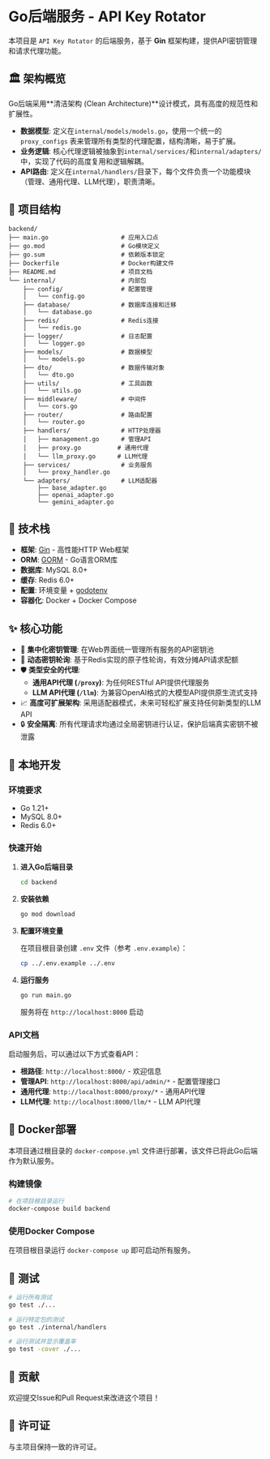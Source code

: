 # Go后端服务 - API Key Rotator

本项目是 `API Key Rotator` 的后端服务，基于 **Gin** 框架构建，提供API密钥管理和请求代理功能。

## 🏛️ 架构概览

Go后端采用**清洁架构 (Clean Architecture)**设计模式，具有高度的规范性和扩展性。

*   **数据模型**: 定义在`internal/models/models.go`，使用一个统一的 `proxy_configs` 表来管理所有类型的代理配置，结构清晰，易于扩展。
*   **业务逻辑**: 核心代理逻辑被抽象到`internal/services/`和`internal/adapters/`中，实现了代码的高度复用和逻辑解耦。
*   **API路由**: 定义在`internal/handlers/`目录下，每个文件负责一个功能模块（管理、通用代理、LLM代理），职责清晰。

## 📁 项目结构

```
backend/
├── main.go                    # 应用入口点
├── go.mod                     # Go模块定义
├── go.sum                     # 依赖版本锁定
├── Dockerfile                 # Docker构建文件
├── README.md                  # 项目文档
└── internal/                  # 内部包
    ├── config/                # 配置管理
    │   └── config.go
    ├── database/              # 数据库连接和迁移
    │   └── database.go
    ├── redis/                 # Redis连接
    │   └── redis.go
    ├── logger/                # 日志配置
    │   └── logger.go
    ├── models/                # 数据模型
    │   └── models.go
    ├── dto/                   # 数据传输对象
    │   └── dto.go
    ├── utils/                 # 工具函数
    │   └── utils.go
    ├── middleware/            # 中间件
    │   └── cors.go
    ├── router/                # 路由配置
    │   └── router.go
    ├── handlers/              # HTTP处理器
    │   ├── management.go      # 管理API
    │   ├── proxy.go          # 通用代理
    │   └── llm_proxy.go      # LLM代理
    ├── services/              # 业务服务
    │   └── proxy_handler.go
    └── adapters/              # LLM适配器
        ├── base_adapter.go
        ├── openai_adapter.go
        └── gemini_adapter.go
```

## 🚀 技术栈

*   **框架**: [Gin](https://gin-gonic.com/) - 高性能HTTP Web框架
*   **ORM**: [GORM](https://gorm.io/) - Go语言ORM库
*   **数据库**: MySQL 8.0+
*   **缓存**: Redis 6.0+
*   **配置**: 环境变量 + [godotenv](https://github.com/joho/godotenv)
*   **容器化**: Docker + Docker Compose

## ✨ 核心功能

*   🔑 **集中化密钥管理**: 在Web界面统一管理所有服务的API密钥池
*   🔄 **动态密钥轮询**: 基于Redis实现的原子性轮询，有效分摊API请求配额
*   🛡️ **类型安全的代理**:
    *   **通用API代理 (`/proxy`)**: 为任何RESTful API提供代理服务
    *   **LLM API代理 (`/llm`)**: 为兼容OpenAI格式的大模型API提供原生流式支持
*   📈 **高度可扩展架构**: 采用适配器模式，未来可轻松扩展支持任何新类型的LLM API
*   🔒 **安全隔离**: 所有代理请求均通过全局密钥进行认证，保护后端真实密钥不被泄露

## 🔧 本地开发

### 环境要求

*   Go 1.21+
*   MySQL 8.0+
*   Redis 6.0+

### 快速开始

1. **进入Go后端目录**
   ```bash
   cd backend
   ```

2. **安装依赖**
   ```bash
   go mod download
   ```

3. **配置环境变量**
   
   在项目根目录创建 `.env` 文件（参考 `.env.example`）：
   ```bash
   cp ../.env.example ../.env
   ```

4. **运行服务**
   ```bash
   go run main.go
   ```

   服务将在 `http://localhost:8000` 启动

### API文档

启动服务后，可以通过以下方式查看API：

*   **根路径**: `http://localhost:8000/` - 欢迎信息
*   **管理API**: `http://localhost:8000/api/admin/*` - 配置管理接口
*   **通用代理**: `http://localhost:8000/proxy/*` - 通用API代理
*   **LLM代理**: `http://localhost:8000/llm/*` - LLM API代理

## 🐳 Docker部署

本项目通过根目录的 `docker-compose.yml` 文件进行部署，该文件已将此Go后端作为默认服务。

### 构建镜像

```bash
# 在项目根目录运行
docker-compose build backend
```

### 使用Docker Compose

在项目根目录运行 `docker-compose up` 即可启动所有服务。

## 🧪 测试

```bash
# 运行所有测试
go test ./...

# 运行特定包的测试
go test ./internal/handlers

# 运行测试并显示覆盖率
go test -cover ./...
```

## 🤝 贡献

欢迎提交Issue和Pull Request来改进这个项目！

## 📄 许可证

与主项目保持一致的许可证。